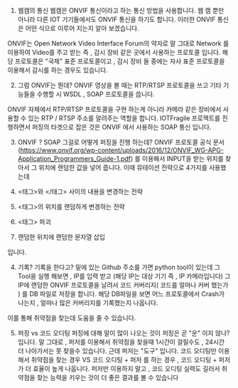 1. 웹캠의 통신
웹캠은 ONVIF 통신이라고 하는 통신 방법을 사용합니다. 웹 캠 뿐만 아니라 다른 IOT 기기들에서도 ONVIF 통신을 하기도 합니다. 이러한 ONVIF 통신은 어떤 식으로 이루어 지는지 알아 보겠습니다.

ONVIF는 Open Network Video Interface Forum의 약자로 말 그대로 Network 를 이용하여 Video를 주고 받는 즉 , 감시 장비 같은 곳에서 사용하는 프로토콜 입니다. 해당 프로토콜은 "국제" 표준 프로토콜이고 , 감시 장비 들 중에는 자사 표준 프로토콜을 이용해서 감시를 하는 경우도 있습니다.



2. 그럼 ONVIF는 뭔데?
ONVIF 영상을 볼 때는 RTP/RTSP 프로토콜을 쓰고 기타 기능들을 수행할 시 WSDL , SOAP 프로토콜을 씁니다.

ONVIF 자체에서 RTP/RTSP  프로토콜을 구현 하는게 아니라 카메라 같은 장비에서 사용할 수 있는 RTP / RTSP 주소를 알려주는 역할을 합니다. IOTFragile 프로젝트를 진행하면서 퍼징의 타겟으로 잡은 것은 ONVIF 에서 사용하는 SOAP 통신 입니다.



3. ONVIF ? SOAP 그걸로 어떻게 퍼징을 진행 하는데?
ONVIF 프로토콜 공식 문서 (https://www.onvif.org/wp-content/uploads/2016/12/ONVIF_WG-APG-Application_Programmers_Guide-1.pdf) 를 이용해서 INPUT을 받는 위치를 찾아서 그 위치에 랜덤한 값을 넣어 줍니다.
이때 뮤테이션 전략으로 4가지를 사용했는데

1. <태그>와 </태그> 사이의 내용을 변경하는 전략

2. <태그>의 위치를 랜덤하게 변경하는 전략

3. <태그> 파괴

4. 랜덤한 위치에 랜덤한 문자열 삽입 

입니다.

4. 기록? 기록을 한다고?
밑에 있는 Github 주소를 가면 python tool이 있는데 그 Tool을 실행 해보면 , IP를 입력 받고 (해당 IP는 대상 기기 즉 , IP 카메라입니다) 그 IP에 랜덤한 ONVIF 프로토콜을 날려서 코드 커버리지( 코드를 얼마나 커버 했는가 ) 를 DB 파일로 저장을 합니다. 해당 DB파일을 보면 어느 프로토콜에서 Crash가 나는지 , 얼마나 많은 커버리지를 기록했는지 나옵니다.

이를 통해 취약점을 찾는데 도움을 줄 수 있습니다.



5.  퍼징 vs 코드 오디팅
퍼징에 대해 말이 많이 나오는 것이 퍼징은 곧 "운" 이지 않나? 입니다. 말 그대로 , 퍼저를 이용해서 취약점을 찾을때 1시간이 걸릴수도 , 24시간 더 나아가서는 못 찾을수 있습니다. 근데 퍼저는 "도구" 입니다. 코드 오디팅만 이용해서 취약점을 찾는 경우 VS 코드 오디팅 + 퍼저 를 하는 경우 , 코드 오디팅 + 퍼저가 더 효율이 높게 나옵니다. 퍼저만 이용하지 말고 , 코드 오디팅 실력도 길러서 취약점을 찾는 능력을 키우는 것이 더 좋은 결과를 볼 수 있습니다
